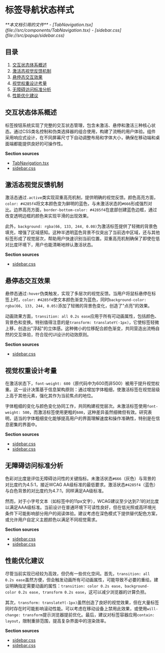 # 标签导航状态样式

<cite>
**本文档引用的文件**
- [TabNavigation.tsx](file://src/components/TabNavigation.tsx)
- [sidebar.css](file://src/popup/sidebar.css)
</cite>

## 目录
1. [交互状态体系概述](#交互状态体系概述)
2. [激活态视觉反馈机制](#激活态视觉反馈机制)
3. [悬停态交互效果](#悬停态交互效果)
4. [视觉权重设计考量](#视觉权重设计考量)
5. [无障碍访问标准分析](#无障碍访问标准分析)
6. [性能优化建议](#性能优化建议)

## 交互状态体系概述
标签按钮系统实现了完整的交互状态管理，包含未激活、悬停和激活三种核心状态。通过CSS类名控制和伪类选择器的组合使用，构建了流畅的用户体验。组件采用响应式设计，在不同屏幕尺寸下自动调整布局和字体大小，确保在移动端和桌面端都能提供良好的可操作性。

**Section sources**
- [TabNavigation.tsx](file://src/components/TabNavigation.tsx#L73-L90)
- [sidebar.css](file://src/popup/sidebar.css#L434-L487)

## 激活态视觉反馈机制
激活态通过`.active`类实现双重高亮机制，提供明确的视觉反馈。颜色高亮方面，`color: #4285f4`将文本颜色变为鲜明的蓝色，与未激活状态的`#666`形成强烈对比。边界高亮方面，`border-bottom-color: #4285f4`在底部创建蓝色边框，通过改变透明边框的颜色来实现平滑的出现效果。

此外，`background: rgba(66, 133, 244, 0.08)`为激活标签提供了轻微的背景色填充，增强了区域感知。这种半透明蓝色背景不仅突出了当前选中区域，还与其他标签形成了视觉层次，帮助用户快速识别当前位置。双重高亮机制确保了即使在低对比度环境下，用户也能清晰地辨认激活状态。

**Section sources**
- [sidebar.css](file://src/popup/sidebar.css#L497-L503)

## 悬停态交互效果
悬停态通过`:hover`伪类触发，实现了多层次的视觉反馈。当用户将鼠标悬停在标签上时，`color: #4285f4`使文本颜色渐变为蓝色，同时`background-color: rgba(66, 133, 244, 0.05)`添加了轻微的背景色变化，创造了"点亮"的效果。

动画效果方面，`transition: all 0.2s ease`应用于所有可动画属性，包括颜色、背景色和变换。特别值得注意的是`transform: translateY(-1px)`，它使标签轻微上移，创造出"浮起"的立体感。这种微小的位移配合颜色渐变，共同营造出流畅自然的交互体验，符合现代UI设计的动效原则。

**Section sources**
- [sidebar.css](file://src/popup/sidebar.css#L504-L511)

## 视觉权重设计考量
在激活状态下，`font-weight: 600`（原代码中为600而非500）被用于提升视觉权重。这一设计决策基于信息架构原则：通过增加字体粗细，使激活标签在视觉层级上高于其他元素，强化其作为当前焦点的地位。

字体粗细的变化与颜色变化协同工作，共同构建视觉层次。未激活标签使用`font-weight: 500`，而激活标签使用更粗的`600`，这种差异虽然细微但有效。研究表明，适当的字体粗细变化能够提高用户的界面理解速度和操作准确性，特别是在信息密集的界面中。

**Section sources**
- [sidebar.css](file://src/popup/sidebar.css#L489-L490)
- [sidebar.css](file://src/popup/sidebar.css#L497-L503)

## 无障碍访问标准分析
色彩对比度是评估无障碍访问性的关键指标。未激活状态`#666`（灰色）与背景的对比度约为4.5:1，接近WCAG AA级标准的最低要求。激活状态`#4285f4`（蓝色）与白色背景的对比度约为4.7:1，同样满足AA级标准。

然而，对于小字号文本（如标签中的11px文字），WCAG建议至少达到7:1的对比度以满足AAA级标准。当前设计在普通环境下可读性良好，但在低光照或高环境光条件下可能影响部分用户的阅读体验。建议考虑在深色模式下提供替代配色方案，或允许用户自定义主题颜色以满足不同视觉需求。

**Section sources**
- [sidebar.css](file://src/popup/sidebar.css#L472-L473)
- [sidebar.css](file://src/popup/sidebar.css#L497-L503)

## 性能优化建议
尽管当前实现已经较为高效，但仍有一些优化空间。首先，`transition: all 0.2s ease`虽然方便，但会触发动画所有可动画属性，可能导致不必要的重绘。建议明确指定需要动画的属性：`transition: color 0.2s ease, background-color 0.2s ease, transform 0.2s ease`，这可以减少浏览器的计算负担。

其次，`transform: translateY(-1px)`虽然创造了良好的视觉效果，但在大量标签同时存在时可能影响滚动性能。可以考虑在移动设备上禁用此效果，或使用`will-change: transform`提示浏览器提前优化。最后，建议对标签容器应用`contain: layout`，限制重排范围，提高复杂界面中的渲染效率。

**Section sources**
- [sidebar.css](file://src/popup/sidebar.css#L474-L475)
- [sidebar.css](file://src/popup/sidebar.css#L504-L511)